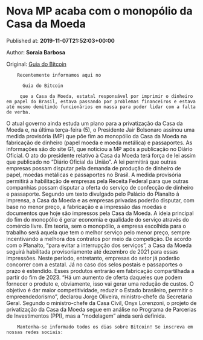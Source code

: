 
# Nova MP acaba com o monopólio da Casa da Moeda

Published at: **2019-11-07T21:52:03+00:00**

Author: **Soraia Barbosa**

Original: [Guia do Bitcoin](https://guiadobitcoin.com.br/nova-mp-acaba-monopolio-casa-da-moeda/)


        Recentemente informamos aqui no 
        
          Guia do Bitcoin
        
         que a Casa da Moeda, estatal responsável por imprimir o dinheiro em papel do Brasil, estava passando por problemas financeiros e estava até mesmo demitindo funcionários em massa para poder lidar com a falta de verba. 
      
O atual governo ainda estuda um plano para a privatização da Casa da Moeda e, na última terça-feira (5), o Presidente Jair Bolsonaro assinou uma medida provisória (MP) que põe fim ao monopólio da Casa da Moeda na fabricação de dinheiro (papel moeda e moeda metálica) e passaportes. As informações são do site G1, que noticiou a MP após a publicação no Diário Oficial.
O ato do presidente relativo à Casa da Moeda terá força de lei assim que publicado no “Diário Oficial da União”.
A lei permitirá que outras empresas possam disputar pela demanda de produção de dinheiro de papel, moedas metálicas e passaportes no Brasil.
A medida provisória permitirá a habilitação de empresas pela Receita Federal para que outras companhias possam disputar a oferta do serviço de confecção de dinheiro e passaporte.
Segundo um texto divulgado pelo Palácio do Planalto à imprensa, a Casa da Moeda e as empresas privadas poderão disputar, com base no menor preço, a fabricação e a impressão das moedas e documentos que hoje são impressos pela Casa da Moeda.
A ideia principal do fim do monopólio é gerar economia e qualidade do serviço através do comércio livre. Em teoria, sem o monopólio, a empresa escolhida para o trabalho será aquela que tem o melhor serviço pelo menor preço, sempre incentivando a melhora dos contratos por meio da competição.
De acordo com o Planalto, “para evitar a interrupção dos serviços”, a Casa da Moeda seguirá habilitada provisoriamente até dezembro de 2021 para essas impressões. Neste período, entretanto, empresas do setor já poderão concorrer com a estatal.
Já no caso dos selos postais e passaportes o prazo é estendido. Esses produtos entrarão em fabricação compartilhada a partir do fim de 2023.
“Há um aumento de oferta daqueles que podem fornecer o produto e, obviamente, isso vai gerar uma redução de custos. O objetivo é dar maior competitividade, reduzir o Estado brasileiro, permitir o empreendedorismo”, declarou Jorge Oliveira, ministro-chefe da Secretaria Geral.
Segundo o ministro-chefe da Casa Civil, Onyx Lorenzoni, o projeto de privatização da Casa da Moeda segue em análise no Programa de Parcerias de Investimentos (PPI), mas a “modelagem” ainda será definida.

        Mantenha-se informado todos os dias sobre Bitcoin! Se inscreva em nossas redes sociais:
      

